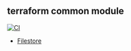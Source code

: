 ## terraform common module
[![CI](https://github.com/Prasanth595/terraform-module/actions/workflows/blank.yml/badge.svg)](https://github.com/Prasanth595/terraform-module/actions/workflows/blank.yml)

* [Filestore](https://github.com/Prasanth595/terraform-module/tree/main/filestore)